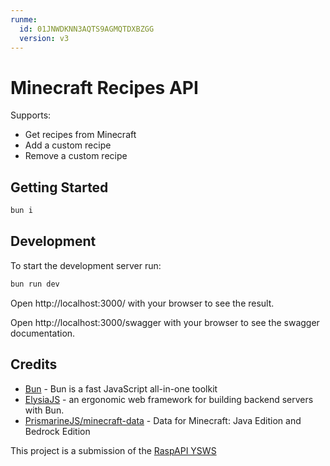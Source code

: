 ```yaml
---
runme:
  id: 01JNWDKNN3AQTS9AGMQTDXBZGG
  version: v3
---
```


# Minecraft Recipes API

Supports:
- Get recipes from Minecraft
- Add a custom recipe
- Remove a custom recipe

## Getting Started

```bash {"id":"01JNWDKNN3AQTS9AGMQM98WEGK"}
bun i
```

## Development

To start the development server run:

```bash {"id":"01JNWDKNN3AQTS9AGMQM9YVCT6"}
bun run dev
```

Open http://localhost:3000/ with your browser to see the result.

Open http://localhost:3000/swagger with your browser to see the swagger documentation.

## Credits

- [Bun](https://bun.sh) - Bun is a fast JavaScript all-in-one toolkit
- [ElysiaJS](https://elysiajs.com/) - an ergonomic web framework for building backend servers with Bun.
- [PrismarineJS/minecraft-data](https://github.com/PrismarineJS/minecraft-data) - Data for Minecraft: Java Edition and Bedrock Edition

This project is a submission of the [RaspAPI YSWS](https://raspapi.hackclub.com/)